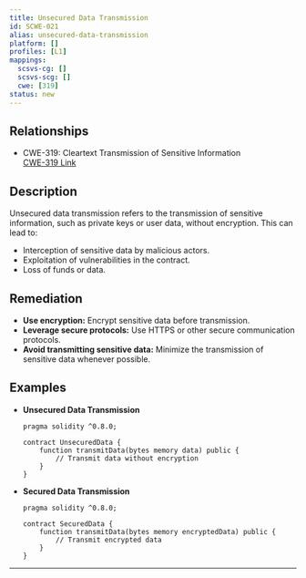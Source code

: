 ```yaml
---
title: Unsecured Data Transmission
id: SCWE-021
alias: unsecured-data-transmission
platform: []
profiles: [L1]
mappings:
  scsvs-cg: []
  scsvs-scg: []
  cwe: [319]
status: new
---
```


## Relationships
- CWE-319: Cleartext Transmission of Sensitive Information  
  [CWE-319 Link](https://cwe.mitre.org/data/definitions/319.html)

## Description  
Unsecured data transmission refers to the transmission of sensitive information, such as private keys or user data, without encryption. This can lead to:
- Interception of sensitive data by malicious actors.
- Exploitation of vulnerabilities in the contract.
- Loss of funds or data.

## Remediation
- **Use encryption:** Encrypt sensitive data before transmission.
- **Leverage secure protocols:** Use HTTPS or other secure communication protocols.
- **Avoid transmitting sensitive data:** Minimize the transmission of sensitive data whenever possible.

## Examples
- **Unsecured Data Transmission**
    ```solidity
    pragma solidity ^0.8.0;

    contract UnsecuredData {
        function transmitData(bytes memory data) public {
            // Transmit data without encryption
        }
    }
    ```

- **Secured Data Transmission**
    ```solidity
    pragma solidity ^0.8.0;

    contract SecuredData {
        function transmitData(bytes memory encryptedData) public {
            // Transmit encrypted data
        }
    }
    ```

---